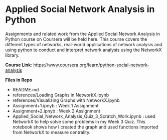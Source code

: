 # Applied Social Network Analysis in Python

Assignments and related work from the Applied Social Network Analysis in Python course on Coursera will be held here. This course covers the different types of networks, real-world applications of network analysis and using python to conduct and interpret network analysis using the NetworkX library. 

**Course Link**: https://www.coursera.org/learn/python-social-network-analysis

**Files in Repo**
* README.md
* references/Loading Graphs in NetworkX.ipynb
* references/Visualizing Graphs with NetworkX.ipynb
* Assignment+1.ipnyb : Week 1 Assignment
* Assignment+2.ipnyb : Week 2 Assignment
* Applied_Social_Network_Analysis_Quiz_3_Scratch_Work.ipynb : used NetworkX to help solve some problems in my Week 3 Quiz. This notebook shows how I created the graph and used functions imported from NetworkX to measure centrality. 




